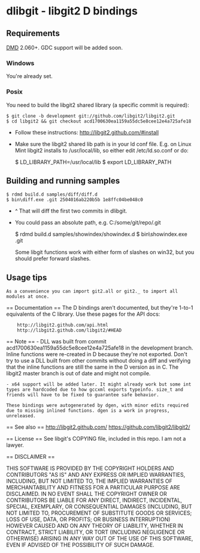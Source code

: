 # dlibgit - libgit2 D bindings

## Requirements
[DMD] 2.060+.
GDC support will be added soon.

### Windows
You're already set.

### Posix
You need to build the libgit2 shared library (a specific commit is required):

    $ git clone -b development git://github.com/libgit2/libgit2.git
    $ cd libgit2 && git checkout acd1700630ea1159a55dc5e8cee12e4a725afe18
    
- Follow these instructions: http://libgit2.github.com/#install
- Make sure the libgit2 shared lib path is in your ld conf file.
  E.g. on Linux Mint libgit2 installs to /usr/local/lib, so either 
  edit /etc/ld.so.conf or do:
  
    $ LD_LIBRARY_PATH=/usr/local/lib
    $ export LD_LIBRARY_PATH

[DMD]: http://dlang.org/download.html

## Building and running samples

    $ rdmd build.d samples/diff/diff.d
    $ bin\diff.exe .git 2504016ab220b5b 1e8ffc04be048c0
    
- ^ That will diff the first two commits in dlibgit.
- You could pass an absolute path, e.g. C:/some/git/repo/.git
    
    $ rdmd build.d samples/showindex/showindex.d
    $ bin\showindex.exe .git
    
    Some libgit functions work with either form of slashes on win32, but you should prefer forward slashes.

## Usage tips
    As a convenience you can import git2.all or git2._ to import all modules at once.

== Documentation ==
    The D bindings aren't documented, but they're 1-to-1 equivalents of the C library.
    Use these pages for the API docs:
    
        http://libgit2.github.com/api.html
        http://libgit2.github.com/libgit2/#HEAD

== Note ==
    - DLL was built from commit acd1700630ea1159a55dc5e8cee12e4a725afe18 in the development branch. Inline functions were re-created in D because they're not exported. Don't try to use a DLL built from other commits without doing a diff and verifying that the inline functions are still the same in the D version as in C. The libgit2 master branch is out of date and might not compile.
    
    - x64 support will be added later. It might already work but some int types are hardcoded due to how gccxml exports typeinfo. size_t and friends will have to be fixed to guarantee safe behavior.
    
    These bindings were autogenerated by dgen, with minor edits required due to missing inlined functions. dgen is a work in progress, unreleased.

== See also ==
http://libgit2.github.com/
https://github.com/libgit2/libgit2/

== License ==
See libgit's COPYING file, included in this repo. I am not a lawyer.

== DISCLAIMER ==

THIS SOFTWARE IS PROVIDED BY THE COPYRIGHT HOLDERS AND CONTRIBUTORS "AS IS" AND ANY EXPRESS OR IMPLIED WARRANTIES, INCLUDING, BUT NOT LIMITED TO, THE IMPLIED WARRANTIES OF MERCHANTABILITY AND FITNESS FOR A PARTICULAR PURPOSE ARE DISCLAIMED. IN NO EVENT SHALL THE COPYRIGHT OWNER OR CONTRIBUTORS BE LIABLE FOR ANY DIRECT, INDIRECT, INCIDENTAL, SPECIAL, EXEMPLARY, OR CONSEQUENTIAL DAMAGES (INCLUDING, BUT NOT LIMITED TO, PROCUREMENT OF SUBSTITUTE GOODS OR SERVICES; LOSS OF USE, DATA, OR PROFITS; OR BUSINESS INTERRUPTION) HOWEVER CAUSED AND ON ANY THEORY OF LIABILITY, WHETHER IN CONTRACT, STRICT LIABILITY, OR TORT (INCLUDING NEGLIGENCE OR OTHERWISE) ARISING IN ANY WAY OUT OF THE USE OF THIS SOFTWARE, EVEN IF ADVISED OF THE POSSIBILITY OF SUCH DAMAGE.

